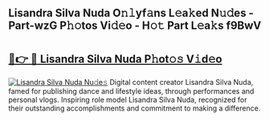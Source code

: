 ## Lisandra Silva Nuda O𝚗𝚕yf𝚊ns L𝚎a𝚔ed N𝚞𝚍es - Part-wzG P𝚑𝚘tos Vi𝚍𝚎o - H𝚘𝚝 Part L𝚎a𝚔s f9BwV

# <h2><a href="http://kf31xue.oniu.top/?m=Lisandra+Silva+Nuda">🔗👉 🔴 Lisandra Silva Nuda P𝚑ot𝚘𝚜 V𝚒d𝚎o</a></h2>

[![Lisandra Silva Nuda Nu𝚍e𝚜](https://i.imgur.com/0qMVB7G.gif)](http://kf31xue.oniu.top/?m=Lisandra+Silva+Nuda)
Digital content creator Lisandra Silva Nuda, famed for publishing dance and lifestyle ideas, through performances and personal vlogs. Inspiring role model Lisandra Silva Nuda, recognized for their outstanding accomplishments and commitment to making a difference.  
